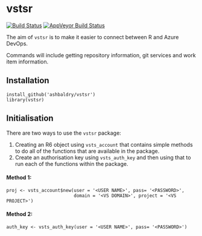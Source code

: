 # vstsr

[![Build Status](https://travis-ci.org/ashbaldry/vstsr.svg?branch=master)](https://travis-ci.org/ashbaldry/vstsr)
[![AppVeyor Build Status](https://ci.appveyor.com/api/projects/status/github/ashbaldry/vstsr?branch=master&svg=true)](https://ci.appveyor.com/project/ashbaldry/vstsr)

The aim of `vstsr` is to make it easier to connect between R and Azure DevOps.

Commands will include getting repository information, git services and work item information.

## Installation

```
install_github('ashbaldry/vstsr')
library(vstsr)
```

## Initialisation

There are two ways to use the `vstsr` package:
1. Creating an R6 object using `vsts_account` that contains simple methods to do all of the functions that are available in the package.
2. Create an authorisation key using `vsts_auth_key` and then using that to run each of the functions within the package. 

#### Method 1:
```
proj <- vsts_account$new(user = '<USER NAME>', pass= '<PASSWORD>', 
                         domain = '<VS DOMAIN>', project = '<VS PROJECT>')
```

#### Method 2:
```
auth_key <- vsts_auth_key(user = '<USER NAME>', pass= '<PASSWORD>')
```
